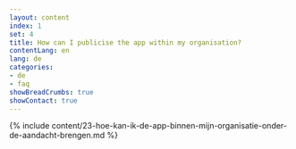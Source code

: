 ```yaml
---
layout: content
index: 1
set: 4
title: How can I publicise the app within my organisation?
contentLang: en
lang: de
categories:
- de
- faq
showBreadCrumbs: true
showContact: true
---
```

{% include content/23-hoe-kan-ik-de-app-binnen-mijn-organisatie-onder-de-aandacht-brengen.md %}
